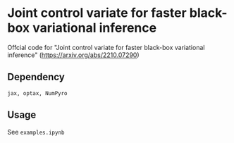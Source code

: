 # Joint control variate for faster black-box variational inference

Offcial code for "Joint control variate for faster black-box variational inference" (https://arxiv.org/abs/2210.07290)

## Dependency

```
jax, optax, NumPyro
```


## Usage

See `examples.ipynb`
